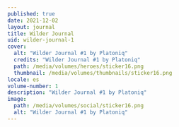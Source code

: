 ```yaml
---
published: true
date: 2021-12-02
layout: journal
title: Wilder Journal
uid: wilder-journal-1
cover:
  alt: "Wilder Journal #1 by Platoniq"
  credits: "Wilder Journal #1 by Platoniq"
  path: /media/volumes/heroes/sticker16.png
  thumbnail: /media/volumes/thumbnails/sticker16.png
locale: es
volume-number: 1
description: "Wilder Journal #1 by Platoniq"
image:
  path: /media/volumes/social/sticker16.png
  alt: "Wilder Journal #1 by Platoniq"
---
```

